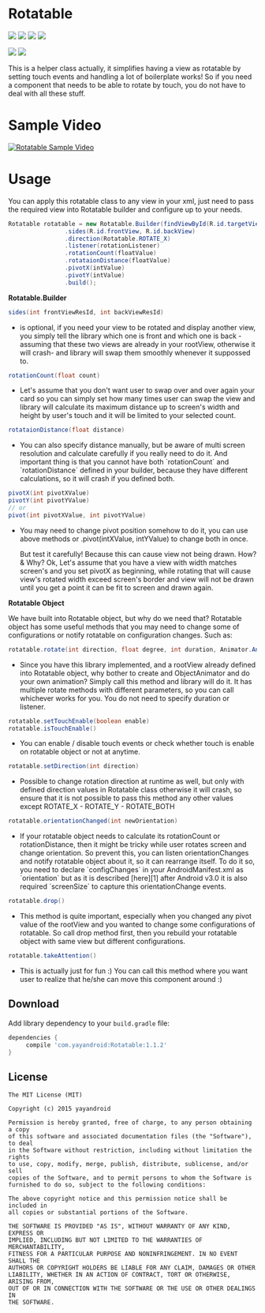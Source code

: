Rotatable
=========
<a href="http://developer.android.com/index.html" target="_blank"><img src="https://img.shields.io/badge/platform-android-green.svg"/></a> <a href="https://android-arsenal.com/api?level=14" target="_blank"><img src="https://img.shields.io/badge/API-14%2B-brightgreen.svg?style=flat"/></a> <a href="http://opensource.org/licenses/MIT" target="_blank"><img src="https://img.shields.io/badge/License-MIT-blue.svg?style=flat"/></a> <a href="http://search.maven.org/#search%7Cga%7C1%7CRotatable" target="_blank"><img src="https://img.shields.io/maven-central/v/com.yayandroid/Rotatable.svg"/></a>

<a href="http://www.methodscount.com/?lib=com.yayandroid%3ARotatable%3A1.1.2"><img src="https://img.shields.io/badge/Methods count: 114-e91e63.svg"></img></a> <a href="http://www.methodscount.com/?lib=com.yayandroid%3ARotatable%3A1.1.2"><img src="https://img.shields.io/badge/Size-24 KB-e91e63.svg"></img></a>

This is a helper class actually, it simplifies having a view as rotatable by setting touch events and handling a lot of boilerplate works! So if you need a component that needs to be able to rotate by touch, you do not have to deal with all these stuff.

Sample Video
============
[![Rotatable Sample Video](http://yayandroid.com/data/github_library/rotatable/rotatable.gif)](https://www.youtube.com/watch?v=Gkd9QpAZmU8)

# Usage

You can apply this rotatable class to any view in your xml, just need to pass the required view into Rotatable builder and configure up to your needs. 

```java 
Rotatable rotatable = new Rotatable.Builder(findViewById(R.id.targetView))
                .sides(R.id.frontView, R.id.backView) 
                .direction(Rotatable.ROTATE_X)
                .listener(rotationListener)
                .rotationCount(floatValue)
                .rotataionDistance(floatValue)
                .pivotX(intValue)
                .pivotY(intValue)
                .build();
```

**Rotatable.Builder**

```java
sides(int frontViewResId, int backViewResId)
```
<ul><li> is optional, if you need your view to be rotated and display another view, you simply tell the library which one is front and which one is back -assuming that these two views are already in your rootView, otherwise it will crash- and library will swap them smoothly whenever it suppossed to.
</li></ul>

```java
rotationCount(float count)
``` 
<ul><li>
Let's assume that you don't want user to swap over and over again your card so you can simply set how many times user can swap the view and library will calculate its maximum distance up to screen's width and height by user's touch and it will be limited to your selected count.
</li></ul>

```java
rotataionDistance(float distance)
``` 
<ul><li>
You can also specify distance manually, but be aware of multi screen resolution and calculate carefully if you really need to do it. And important thing is that you cannot have both `rotationCount` and `rotationDistance` defined in your builder, because they have different calculations, so it will crash if you defined both.
</li></ul>

```java
pivotX(int pivotXValue)
pivotY(int pivotYValue)
// or 
pivot(int pivotXValue, int pivotYValue)
```
<ul><li>
You may need to change pivot position somehow to do it, you can use above methods or .pivot(intXValue, intYValue) to change both in once.

But test it carefully! Because this can cause view not being drawn. How? & Why? Ok, Let's assume that you have a view with width matches screen's and you set pivotX as beginning, while rotating that will cause view's rotated width exceed screen's border and view will not be drawn until you get a point it can be fit to screen and drawn again.
</li></ul>

**Rotatable Object**

We have built into Rotatable object, but why do we need that? Rotatable object has some useful methods that you may need to change some of configurations or notify rotatable on configuration changes. Such as:

```java 
rotatable.rotate(int direction, float degree, int duration, Animator.AnimatorListener listener)
```
<ul><li>
Since you have this library implemented, and a rootView already defined into Rotatable object, why bother to create and ObjectAnimator and do your own animation? Simply call this method and library will do it. It has multiple rotate methods with different parameters, so you can call whichever works for you. You do not need to specify duration or listener.
</li></ul>

```java 
rotatable.setTouchEnable(boolean enable)
rotatable.isTouchEnable()
```
<ul><li>
You can enable / disable touch events or check whether touch is enable on rotatable object or not at anytime.
</li></ul>

```java 
rotatable.setDirection(int direction)
```
<ul><li>
Possible to change rotation direction at runtime as well, but only with defined direction values in Rotatable class otherwise it will crash, so ensure that it is not possible to pass this method any other values except ROTATE_X - ROTATE_Y - ROTATE_BOTH
</li></ul>

```java 
rotatable.orientationChanged(int newOrientation)
```
<ul><li>
If your rotatable object needs to calculate its rotationCount or rotationDistance, then it might be tricky while user rotates screen and change orientation. So prevent this, you can listen orientationChanges and notify rotatable object about it, so it can rearrange itself. To do it so, you need to declare `configChanges` in your AndroidManifest.xml as `orientation` but as it is described [here][1] after Android v3.0 it is also required `screenSize` to capture this orientationChange events.
</li></ul>

```java 
rotatable.drop()
```
<ul><li>
This method is quite important, especially when you changed any pivot value of the rootView and you wanted to change some configurations of rotatable. So call drop method first, then you rebuild your rotatable object with same view but different configurations.
</li></ul>

```java 
rotatable.takeAttention()
```
<ul><li>
This is actually just for fun :) You can call this method where you want user to realize that he/she can move this component around :)
</li></ul>

## Download
Add library dependency to your `build.gradle` file:

```groovy
dependencies {    
     compile 'com.yayandroid:Rotatable:1.1.2'
}
```

## License
```
The MIT License (MIT)

Copyright (c) 2015 yayandroid

Permission is hereby granted, free of charge, to any person obtaining a copy
of this software and associated documentation files (the "Software"), to deal
in the Software without restriction, including without limitation the rights
to use, copy, modify, merge, publish, distribute, sublicense, and/or sell
copies of the Software, and to permit persons to whom the Software is
furnished to do so, subject to the following conditions:

The above copyright notice and this permission notice shall be included in
all copies or substantial portions of the Software.

THE SOFTWARE IS PROVIDED "AS IS", WITHOUT WARRANTY OF ANY KIND, EXPRESS OR
IMPLIED, INCLUDING BUT NOT LIMITED TO THE WARRANTIES OF MERCHANTABILITY,
FITNESS FOR A PARTICULAR PURPOSE AND NONINFRINGEMENT. IN NO EVENT SHALL THE
AUTHORS OR COPYRIGHT HOLDERS BE LIABLE FOR ANY CLAIM, DAMAGES OR OTHER
LIABILITY, WHETHER IN AN ACTION OF CONTRACT, TORT OR OTHERWISE, ARISING FROM,
OUT OF OR IN CONNECTION WITH THE SOFTWARE OR THE USE OR OTHER DEALINGS IN
THE SOFTWARE.
```

[1]: http://stackoverflow.com/a/7366101/1171484
